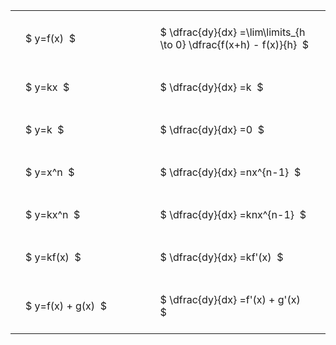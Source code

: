 ---
---

#  
<br>
<style type="text/css">
#T_8ce22 th.col_heading {
  text-align: left;
  font-size: 1em;
}
#T_8ce22 td {
  text-align: left;
  font-size: 1em;
  padding: 1.5em;
}
#T_8ce22_row0_col0, #T_8ce22_row1_col0, #T_8ce22_row2_col0, #T_8ce22_row3_col0, #T_8ce22_row4_col0, #T_8ce22_row5_col0, #T_8ce22_row6_col0 {
  width: 300px;
  white-space: pre-wrap;
}
#T_8ce22_row0_col1, #T_8ce22_row1_col1, #T_8ce22_row2_col1, #T_8ce22_row3_col1, #T_8ce22_row4_col1, #T_8ce22_row5_col1, #T_8ce22_row6_col1 {
  width: 400px;
  white-space: pre-wrap;
}
</style>
<table id="T_8ce22">
  <thead>
  </thead>
  <tbody>
    <tr>
      <td id="T_8ce22_row0_col0" class="data row0 col0" >$ y=f(x)  $</td>
      <td id="T_8ce22_row0_col1" class="data row0 col1" >$ \dfrac{dy}{dx} =\lim\limits_{h \to 0} \dfrac{f(x+h) - f(x)}{h}  $</td>
    </tr>
    <tr>
      <td id="T_8ce22_row1_col0" class="data row1 col0" >$ y=kx  $</td>
      <td id="T_8ce22_row1_col1" class="data row1 col1" >$ \dfrac{dy}{dx} =k  $</td>
    </tr>
    <tr>
      <td id="T_8ce22_row2_col0" class="data row2 col0" >$ y=k  $</td>
      <td id="T_8ce22_row2_col1" class="data row2 col1" >$ \dfrac{dy}{dx} =0  $</td>
    </tr>
    <tr>
      <td id="T_8ce22_row3_col0" class="data row3 col0" >$ y=x^n  $</td>
      <td id="T_8ce22_row3_col1" class="data row3 col1" >$ \dfrac{dy}{dx} =nx^{n-1}  $</td>
    </tr>
    <tr>
      <td id="T_8ce22_row4_col0" class="data row4 col0" >$ y=kx^n  $</td>
      <td id="T_8ce22_row4_col1" class="data row4 col1" >$ \dfrac{dy}{dx} =knx^{n-1}  $</td>
    </tr>
    <tr>
      <td id="T_8ce22_row5_col0" class="data row5 col0" >$ y=kf(x)  $</td>
      <td id="T_8ce22_row5_col1" class="data row5 col1" >$ \dfrac{dy}{dx} =kf'(x)  $</td>
    </tr>
    <tr>
      <td id="T_8ce22_row6_col0" class="data row6 col0" >$ y=f(x) + g(x)  $</td>
      <td id="T_8ce22_row6_col1" class="data row6 col1" >$ \dfrac{dy}{dx} =f'(x) + g'(x)  $</td>
    </tr>
  </tbody>
</table>
